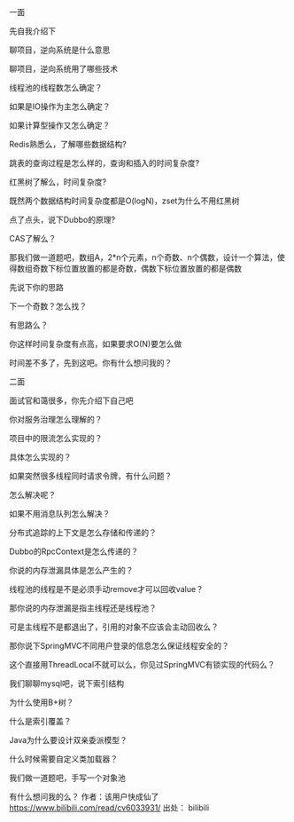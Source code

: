 一面

先自我介绍下

聊项目，逆向系统是什么意思

聊项目，逆向系统用了哪些技术

线程池的线程数怎么确定？

如果是IO操作为主怎么确定？

如果计算型操作又怎么确定？

Redis熟悉么，了解哪些数据结构?

跳表的查询过程是怎么样的，查询和插入的时间复杂度?

红黑树了解么，时间复杂度?

既然两个数据结构时间复杂度都是O(logN)，zset为什么不用红黑树

点了点头，说下Dubbo的原理?

CAS了解么？

那我们做一道题吧，数组A，2*n个元素，n个奇数、n个偶数，设计一个算法，使得数组奇数下标位置放置的都是奇数，偶数下标位置放置的都是偶数

先说下你的思路

下一个奇数？怎么找？

有思路么？

你这样时间复杂度有点高，如果要求O(N)要怎么做

时间差不多了，先到这吧。你有什么想问我的？

二面

面试官和蔼很多，你先介绍下自己吧

你对服务治理怎么理解的？

项目中的限流怎么实现的？

具体怎么实现的？

如果突然很多线程同时请求令牌，有什么问题？

怎么解决呢？

如果不用消息队列怎么解决？

分布式追踪的上下文是怎么存储和传递的？

Dubbo的RpcContext是怎么传递的？

你说的内存泄漏具体是怎么产生的？

线程池的线程是不是必须手动remove才可以回收value？

那你说的内存泄漏是指主线程还是线程池？

可是主线程不是都退出了，引用的对象不应该会主动回收么？

那你说下SpringMVC不同用户登录的信息怎么保证线程安全的？

这个直接用ThreadLocal不就可以么，你见过SpringMVC有锁实现的代码么？

我们聊聊mysql吧，说下索引结构

为什么使用B+树？

什么是索引覆盖？

Java为什么要设计双亲委派模型？

什么时候需要自定义类加载器？

我们做一道题吧，手写一个对象池

有什么想问我的么？
作者：该用户快成仙了
https://www.bilibili.com/read/cv6033931/
出处： bilibili